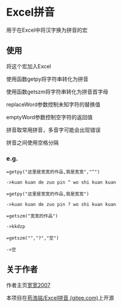 # Excel拼音

用于在Excel中将汉字换为拼音的宏

## 使用

将这个宏加入Excel

使用函数getpy将字符串转化为拼音

使用函数getszm将字符串转化为拼音首字母

replaceWord参数控制未知字符的替换值

emptyWord参数控制空字符的返回值

拼音取常用拼音，多音字可能会出现错误

拼音之间使用空格分隔

### e.g.

```excel-formula
=getpy("这里是宽宽的作品,我是宽宽","^")

->kuan kuan de zuo pin ^ wo shi kuan kuan

=getpy("这里是宽宽的作品,我是宽宽")

->kuan kuan de zuo pin ? wo shi kuan kuan

=getszm("宽宽的作品")

->kkdzp

=getszm("","?","空")

->空
```

## 关于作者

作者主页[宽宽2007](https://kuankuan2007.gitee.io "作者主页")

本项目在[苟浩铭/Excel拼音 (gitee.com)](https://gitee.com/kuankuan2007/excel-pinyin)上开源
